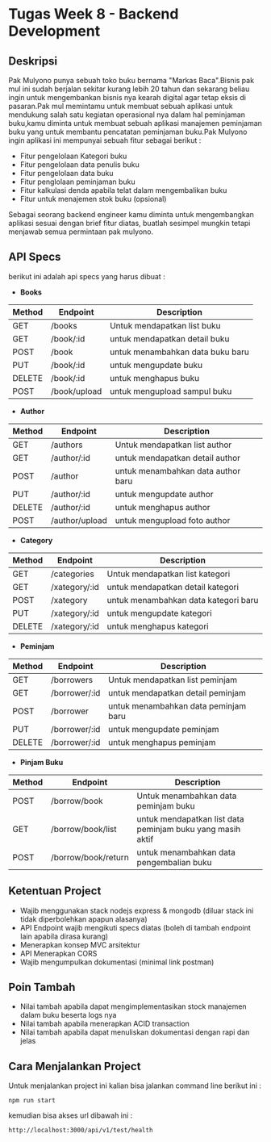 # Tugas Week 8 - Backend Development

## Deskripsi 
Pak Mulyono punya sebuah toko buku bernama "Markas Baca".Bisnis pak mul ini sudah berjalan sekitar kurang lebih 20 tahun dan sekarang beliau ingin untuk mengembankan bisnis nya kearah digital agar tetap eksis di pasaran.Pak mul memintamu untuk membuat sebuah aplikasi untuk mendukung salah satu kegiatan operasional nya dalam hal peminjaman buku,kamu diminta untuk membuat sebuah aplikasi manajemen peminjaman buku yang untuk membantu pencatatan peminjaman buku.Pak Mulyono ingin aplikasi ini mempunyai sebuah fitur sebagai berikut : 

* Fitur pengelolaan Kategori buku
* Fitur pengelolaan data penulis buku
* Fitur pengelolaan data buku 
* Fitur penglolaan peminjaman buku 
* Fitur kalkulasi denda apabila telat dalam mengembalikan buku
* Fitur untuk menajemen stok buku (opsional) 

Sebagai seorang backend engineer kamu diminta untuk mengembangkan aplikasi sesuai dengan brief fitur diatas, buatlah sesimpel mungkin tetapi menjawab semua permintaan pak mulyono.

## API Specs 
berikut ini adalah api specs yang harus dibuat :

* **Books**

| Method | Endpoint | Description                     |
|--------|----------|---------------------------------|
| GET    | /books   | Untuk mendapatkan list buku     |
| GET    | /book/:id | untuk mendapatkan detail buku | 
| POST   | /book     | untuk menambahkan data buku baru |
| PUT    | /book/:id  | untuk mengupdate buku |
| DELETE | /book/:id  | untuk menghapus buku |
| POST   | /book/upload | untuk mengupload sampul buku |

* **Author**

| Method | Endpoint | Description                     |
|--------|----------|---------------------------------|
| GET    | /authors   | Untuk mendapatkan list author     |
| GET    | /author/:id | untuk mendapatkan detail author | 
| POST   | /author     | untuk menambahkan data author baru |
| PUT    | /author/:id  | untuk mengupdate author |
| DELETE | /author/:id  | untuk menghapus author |
| POST   | /author/upload | untuk mengupload foto author |


* **Category**

| Method | Endpoint | Description                     |
|--------|----------|---------------------------------|
| GET    | /categories   | Untuk mendapatkan list kategori     |
| GET    | /xategory/:id | untuk mendapatkan detail kategori | 
| POST   | /xategory     | untuk menambahkan data kategori baru |
| PUT    | /xategory/:id  | untuk mengupdate kategori |
| DELETE | /xategory/:id  | untuk menghapus kategori |

* **Peminjam**

| Method | Endpoint | Description                     |
|--------|----------|---------------------------------|
| GET    | /borrowers   | Untuk mendapatkan list peminjam     |
| GET    | /borrower/:id | untuk mendapatkan detail peminjam | 
| POST   | /borrower     | untuk menambahkan data peminjam baru |
| PUT    | /borrower/:id  | untuk mengupdate peminjam |
| DELETE | /borrower/:id  | untuk menghapus peminjam |




* **Pinjam Buku**

| Method | Endpoint | Description                     |
|--------|----------|---------------------------------|
| POST   | /borrow/book   | Untuk menambahkan data peminjam buku |
| GET    | /borrow/book/list | untuk mendapatkan list data peminjam buku yang masih aktif |
| POST | /borrow/book/return | untuk menambahkan data pengembalian buku |


## Ketentuan Project
* Wajib menggunakan stack nodejs express & mongodb (diluar stack ini tidak diperbolehkan apapun alasanya)
* API Endpoint wajib mengikuti specs diatas (boleh di tambah endpoint lain apabila dirasa kurang)
* Menerapkan konsep MVC arsitektur 
* API Menerapkan CORS
* Wajib mengumpulkan dokumentasi (minimal link postman)


## Poin Tambah
* Nilai tambah apabila dapat mengimplementasikan stock manajemen dalam buku beserta logs nya
* Nilai tambah apabila menerapkan ACID transaction
* Nilai tambah apabila dapat menuliskan dokumentasi dengan rapi dan jelas

## Cara Menjalankan Project
Untuk menjalankan project ini kalian bisa jalankan command line berikut ini : 
```
npm run start 
```
kemudian bisa akses url dibawah ini : 
```
http://localhost:3000/api/v1/test/health
```
